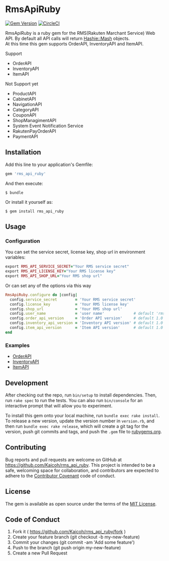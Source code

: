 # RmsApiRuby

[![Gem Version](https://badge.fury.io/rb/rms_api_ruby.svg)](https://badge.fury.io/rb/rms_api_ruby)
[![CircleCI](https://circleci.com/gh/Kaicoh/rms_api_ruby/tree/master.svg?style=svg)](https://circleci.com/gh/Kaicoh/rms_api_ruby/tree/master)

RmsApiRuby is a ruby gem for the RMS(Rakuten Marchant Service) Web API. By default all API calls will return [Hashie::Mash](https://github.com/intridea/hashie/tree/v1.2.0) objects.  
At this time this gem supports OrderAPI, InventoryAPI and ItemAPI.

Support
- OrderAPI
- InventoryAPI
- ItemAPI

Not Support yet
- ProductAPI
- CabinetAPI
- NavigationAPI
- CategoryAPI
- CouponAPI
- ShopManagimentAPI
- System Event Notification Service
- RakutenPayOrderAPI
- PaymentAPI

## Installation

Add this line to your application's Gemfile:

```ruby
gem 'rms_api_ruby'
```

And then execute:

    $ bundle

Or install it yourself as:

    $ gem install rms_api_ruby

## Usage

### Configuration

You can set the service secret, license key, shop url in environment variables:

```ruby
export RMS_API_SERVICE_SECRET="Your RMS service secret"
export RMS_API_LICENSE_KEY="Your RMS license key"
export RMS_API_SHOP_URL="Your RMS shop url"
```

Or can set any of the options via this way

```ruby
RmsApiRuby.configure do |config|
  config.service_secret        = 'Your RMS service secret'
  config.license_key           = 'Your RMS license key'
  config.shop_url              = 'Your RMS shop url'
  config.user_name             = 'user name'             # default 'rms_api_ruby'
  config.order_api_version     = 'Order API version'     # default 1.0
  config.inventory_api_version = 'Inventory API version' # default 1.0
  config.item_api_version      = 'Item API version'      # default 1.0
end
```

### Examples
- [OrderAPI](docs/order_api.md)
- [InventoryAPI](docs/inventory_api.md)
- [ItemAPI](docs/item_api.md)

## Development

After checking out the repo, run `bin/setup` to install dependencies. Then, run `rake spec` to run the tests. You can also run `bin/console` for an interactive prompt that will allow you to experiment.

To install this gem onto your local machine, run `bundle exec rake install`. To release a new version, update the version number in `version.rb`, and then run `bundle exec rake release`, which will create a git tag for the version, push git commits and tags, and push the `.gem` file to [rubygems.org](https://rubygems.org).

## Contributing

Bug reports and pull requests are welcome on GitHub at https://github.com/Kaicoh/rms_api_ruby. This project is intended to be a safe, welcoming space for collaboration, and contributors are expected to adhere to the [Contributor Covenant](http://contributor-covenant.org) code of conduct.

## License

The gem is available as open source under the terms of the [MIT License](https://opensource.org/licenses/MIT).

## Code of Conduct

1. Fork it ( https://github.com/Kaicoh/rms_api_ruby/fork )
2. Create your feature branch (git checkout -b my-new-feature)
3. Commit your changes (git commit -am 'Add some feature')
4. Push to the branch (git push origin my-new-feature)
5. Create a new Pull Request
